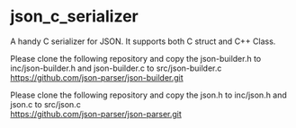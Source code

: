 # json_c_serializer
A handy C serializer for JSON. It supports both C struct and C++ Class.

Please clone the following repository and copy the json-builder.h to inc/json-builder.h and json-builder.c to src/json-builder.c<br>
https://github.com/json-parser/json-builder.git

Please clone the following repository and copy the json.h to inc/json.h and json.c to src/json.c<br>
https://github.com/json-parser/json-parser.git




